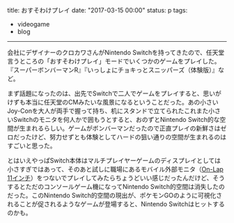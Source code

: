 title: おすそわけプレイ
date: "2017-03-15 00:00"
status: p
tags:
- videogame
- blog
---

会社にデザイナーのクロカワさんがNintendo Switchを持ってきたので、任天堂言うところの「おすそわけプレイ」モードでいくつかのゲームをプレイした。『スーパーボンバーマンR』『いっしょにチョキっとスニッパーズ（体験版）』など。

まず話題になったのは、出先でSwitchで二人でゲームをプレイすると、思いがけずも本当に任天堂のCMみたいな風景になるということだった。あの小さいJoy-Conを大人が両手で握って持ち、机にスタンドで立てられたこれまた小さいSwitchのモニタを何人かで囲もうとすると、おのずとNintendo Switch的な空間が生まれるらしい。ゲームがボンバーマンだったので正直プレイの新鮮さはゼロだったけど、努力せずとも体験としてハードの狙い通りの空間が生まれるのはすごいと思った。

とはいえやっぱSwitch本体はマルチプレイヤーゲームのディスプレイとしては小さすぎではあって、そのあと試しに職場にあるモバイル外部モニタ（[On-Lap 11インチ](http://www.tekwind.co.jp/products/GEC/entry_12692.php)）をつないでプレイしてみたらちょうどいい感じだったんだけど、そうするとただのコンソールゲーム機になってNintendo Switch的空間は消失したのだった。このNintendo Switch的空間の現出が、ポケモンGOのように可視化されることが促されるようなゲームが登場すると、Nintendo Switchはヒットするのかも。
